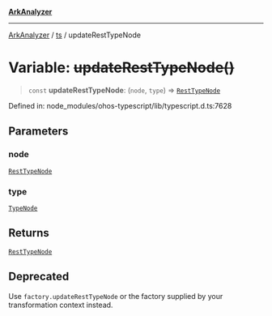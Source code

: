 [**ArkAnalyzer**](../../../../README.md)

***

[ArkAnalyzer](../../../../globals.md) / [ts](../README.md) / updateRestTypeNode

# Variable: ~~updateRestTypeNode()~~

> `const` **updateRestTypeNode**: (`node`, `type`) => [`RestTypeNode`](../interfaces/RestTypeNode.md)

Defined in: node\_modules/ohos-typescript/lib/typescript.d.ts:7628

## Parameters

### node

[`RestTypeNode`](../interfaces/RestTypeNode.md)

### type

[`TypeNode`](../interfaces/TypeNode.md)

## Returns

[`RestTypeNode`](../interfaces/RestTypeNode.md)

## Deprecated

Use `factory.updateRestTypeNode` or the factory supplied by your transformation context instead.
